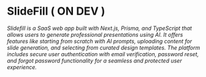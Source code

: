 # **SlideFill ( ON DEV )**

*Slidefill is a SaaS web app built with Next.js, Prisma, and TypeScript that allows users to generate professional presentations using AI. It offers features like starting from scratch with AI prompts, uploading content for slide generation, and selecting from curated design templates. The platform includes secure user authentication with email verification, password reset, and forgot password functionality for a seamless and protected user experience.*